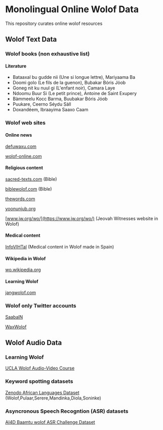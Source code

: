 # Monolingual Online Wolof Data #
This repository curates online wolof resources 

## Wolof Text Data ##

### Wolof books (non exhaustive list) ###

#### Literature ####

<ul>
  <li>Bataaxal bu gudde nii (Une si longue lettre), Mariyaama Ba</li>
  <li>Doomi golo (Le fils de la guenon), Bubakar Bόris Jόob</li>
  <li>Goneg nit ku nuul gi (L'enfant noir), Camara Laye</li>
  <li> Ndoomu Buur Si (Le petit prince), Antoine de Saint Exupery </li>
  <li>Bàmmeelu Kocc Barma, Buubakar Bóris Jóob</li>
  <li>Puukare, Ceerno Séydu Sàll</li>
  <li>Doxandéem, Ibraayima Saaxo Caam</li>
</ul>

### Wolof web sites ###

#### Online news ####

[defuwaxu.com](https://www.defuwaxu.com/) 

[wolof-online.com](https://www.wolof-online.com/)

#### Religious content ####

[sacred-texts.com](https://www.sacred-texts.com/bib/wb/wlf/index.htm) (Bible)

[biblewolof.com](http://biblewolof.com/) (Bible)

[thewords.com](https://www.thewords.com/translations/wolof-part1.php)

[yoonunjub.org](https://yoonunjub.org/)

[www.jw.org/wo/](https://www.jw.org/wo/) (Jeovah Witnesses website in Wolof)

#### Medical content ####

[InfoVIHTal](http://gtt-vih.org/aprende/publicaciones/infovihtal/wolof) (Medical content in Wolof made in Spain)

#### Wikipedia in Wolof ###

[wo.wikipedia.org](https://wo.wikipedia.org/wiki/X%C3%ABt_wu_nj%C3%ABkk)

#### Learning Wolof ####

[jangwolof.com](https://jangwolof.com/)

### Wolof only Twitter accounts ###

[SaabalN](https://twitter.com/SaabalN)

[WaxWolof](https://twitter.com/WaxWolof)

## Wolof Audio Data ##

### Learning Wolof ###

[UCLA Wolof Audio-Video Course](http://aflang.humanities.ucla.edu/language-courses/wolof/)

### Keyword spotting datasets ###

 [Zenodo African Languages Dataset](https://zenodo.org/record/4661645#.YuaAPNJBxNg) (Wolof,Pulaar,Serere,Mandinka,Diola,Soninke)
 
 ### Asyncronous Speech Recogntion (ASR) datasets ###
 
 [AI4D Baamtu wolof ASR Challenge Dataset](https://zindi.africa/competitions/ai4d-baamtu-datamation-automatic-speech-recognition-in-wolof/data)

